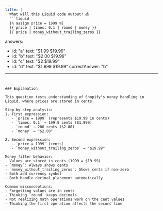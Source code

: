 ```yaml
---
title: |
  What will this Liquid code output? 💰
  ```liquid
  {% assign price = 1999 %}
  {{ price | times: 0.1 | round | money }}
  {{ price | money_without_trailing_zeros }}
  ```

answers:
  - id: "a"
    text: "$1.99 $19.99"
  - id: "b"
    text: "$2.00 $19.99"
  - id: "c"
    text: "$2 $19.99"
  - id: "d"
    text: "$1.999 $19.99"
correctAnswer: "b"
---
```


### Explanation

This question tests understanding of Shopify's money handling in Liquid, where prices are stored in cents.

Step by step analysis:
1. First expression:
   - `price = 1999` (represents $19.99 in cents)
   - `times: 0.1` → 199.9 cents ($1.999)
   - `round` → 200 cents ($2.00)
   - `money` → "$2.00"

2. Second expression:
   - `price = 1999` (cents)
   - `money_without_trailing_zeros` → "$19.99"

Money filter behavior:
- Values are stored in cents (1999 = $19.99)
- `money`: Always shows cents
- `money_without_trailing_zeros`: Shows cents if non-zero
- Both add currency symbol
- Both handle decimal placement automatically

Common misconceptions:
- Forgetting values are in cents
- Thinking `round` keeps decimals
- Not realizing math operations work on the cent values
- Thinking the first operation affects the second line 